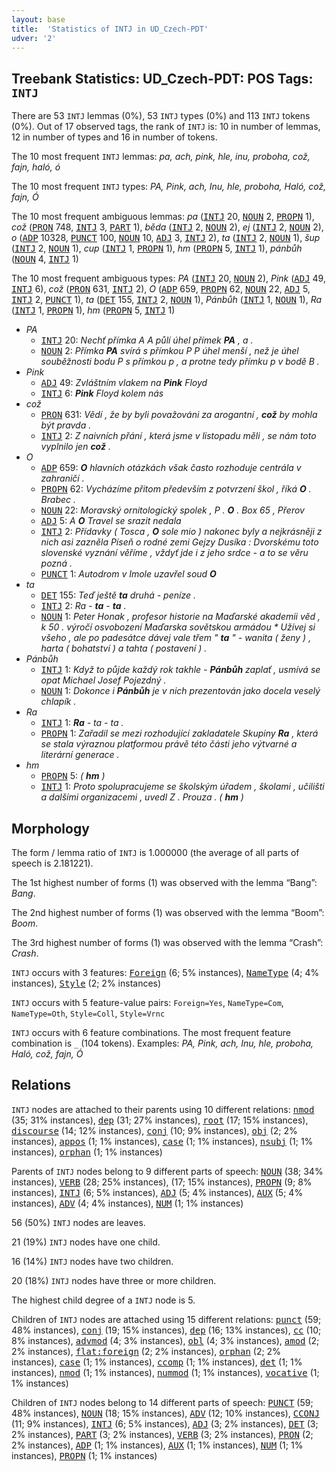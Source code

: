 ```yaml
---
layout: base
title:  'Statistics of INTJ in UD_Czech-PDT'
udver: '2'
---
```


## Treebank Statistics: UD_Czech-PDT: POS Tags: `INTJ`

There are 53 `INTJ` lemmas (0%), 53 `INTJ` types (0%) and 113 `INTJ` tokens (0%).
Out of 17 observed tags, the rank of `INTJ` is: 10 in number of lemmas, 12 in number of types and 16 in number of tokens.

The 10 most frequent `INTJ` lemmas: <em>pa, ach, pink, hle, inu, proboha, což, fajn, haló, ó</em>

The 10 most frequent `INTJ` types:  <em>PA, Pink, ach, Inu, hle, proboha, Haló, což, fajn, Ó</em>

The 10 most frequent ambiguous lemmas: <em>pa</em> (<tt><a href="cs_pdt-pos-INTJ.html">INTJ</a></tt> 20, <tt><a href="cs_pdt-pos-NOUN.html">NOUN</a></tt> 2, <tt><a href="cs_pdt-pos-PROPN.html">PROPN</a></tt> 1), <em>což</em> (<tt><a href="cs_pdt-pos-PRON.html">PRON</a></tt> 748, <tt><a href="cs_pdt-pos-INTJ.html">INTJ</a></tt> 3, <tt><a href="cs_pdt-pos-PART.html">PART</a></tt> 1), <em>běda</em> (<tt><a href="cs_pdt-pos-INTJ.html">INTJ</a></tt> 2, <tt><a href="cs_pdt-pos-NOUN.html">NOUN</a></tt> 2), <em>ej</em> (<tt><a href="cs_pdt-pos-INTJ.html">INTJ</a></tt> 2, <tt><a href="cs_pdt-pos-NOUN.html">NOUN</a></tt> 2), <em>o</em> (<tt><a href="cs_pdt-pos-ADP.html">ADP</a></tt> 10328, <tt><a href="cs_pdt-pos-PUNCT.html">PUNCT</a></tt> 100, <tt><a href="cs_pdt-pos-NOUN.html">NOUN</a></tt> 10, <tt><a href="cs_pdt-pos-ADJ.html">ADJ</a></tt> 3, <tt><a href="cs_pdt-pos-INTJ.html">INTJ</a></tt> 2), <em>ta</em> (<tt><a href="cs_pdt-pos-INTJ.html">INTJ</a></tt> 2, <tt><a href="cs_pdt-pos-NOUN.html">NOUN</a></tt> 1), <em>šup</em> (<tt><a href="cs_pdt-pos-INTJ.html">INTJ</a></tt> 2, <tt><a href="cs_pdt-pos-NOUN.html">NOUN</a></tt> 1), <em>cup</em> (<tt><a href="cs_pdt-pos-INTJ.html">INTJ</a></tt> 1, <tt><a href="cs_pdt-pos-PROPN.html">PROPN</a></tt> 1), <em>hm</em> (<tt><a href="cs_pdt-pos-PROPN.html">PROPN</a></tt> 5, <tt><a href="cs_pdt-pos-INTJ.html">INTJ</a></tt> 1), <em>pánbůh</em> (<tt><a href="cs_pdt-pos-NOUN.html">NOUN</a></tt> 4, <tt><a href="cs_pdt-pos-INTJ.html">INTJ</a></tt> 1)

The 10 most frequent ambiguous types:  <em>PA</em> (<tt><a href="cs_pdt-pos-INTJ.html">INTJ</a></tt> 20, <tt><a href="cs_pdt-pos-NOUN.html">NOUN</a></tt> 2), <em>Pink</em> (<tt><a href="cs_pdt-pos-ADJ.html">ADJ</a></tt> 49, <tt><a href="cs_pdt-pos-INTJ.html">INTJ</a></tt> 6), <em>což</em> (<tt><a href="cs_pdt-pos-PRON.html">PRON</a></tt> 631, <tt><a href="cs_pdt-pos-INTJ.html">INTJ</a></tt> 2), <em>O</em> (<tt><a href="cs_pdt-pos-ADP.html">ADP</a></tt> 659, <tt><a href="cs_pdt-pos-PROPN.html">PROPN</a></tt> 62, <tt><a href="cs_pdt-pos-NOUN.html">NOUN</a></tt> 22, <tt><a href="cs_pdt-pos-ADJ.html">ADJ</a></tt> 5, <tt><a href="cs_pdt-pos-INTJ.html">INTJ</a></tt> 2, <tt><a href="cs_pdt-pos-PUNCT.html">PUNCT</a></tt> 1), <em>ta</em> (<tt><a href="cs_pdt-pos-DET.html">DET</a></tt> 155, <tt><a href="cs_pdt-pos-INTJ.html">INTJ</a></tt> 2, <tt><a href="cs_pdt-pos-NOUN.html">NOUN</a></tt> 1), <em>Pánbůh</em> (<tt><a href="cs_pdt-pos-INTJ.html">INTJ</a></tt> 1, <tt><a href="cs_pdt-pos-NOUN.html">NOUN</a></tt> 1), <em>Ra</em> (<tt><a href="cs_pdt-pos-INTJ.html">INTJ</a></tt> 1, <tt><a href="cs_pdt-pos-PROPN.html">PROPN</a></tt> 1), <em>hm</em> (<tt><a href="cs_pdt-pos-PROPN.html">PROPN</a></tt> 5, <tt><a href="cs_pdt-pos-INTJ.html">INTJ</a></tt> 1)


* <em>PA</em>
  * <tt><a href="cs_pdt-pos-INTJ.html">INTJ</a></tt> 20: <em>Nechť přímka A A půlí úhel přímek <b>PA</b> , a .</em>
  * <tt><a href="cs_pdt-pos-NOUN.html">NOUN</a></tt> 2: <em>Přímka <b>PA</b> svírá s přímkou P P úhel menší , než je úhel souběžnosti bodu P s přímkou p , a protne tedy přímku p v bodě B .</em>
* <em>Pink</em>
  * <tt><a href="cs_pdt-pos-ADJ.html">ADJ</a></tt> 49: <em>Zvláštním vlakem na <b>Pink</b> Floyd</em>
  * <tt><a href="cs_pdt-pos-INTJ.html">INTJ</a></tt> 6: <em><b>Pink</b> Floyd kolem nás</em>
* <em>což</em>
  * <tt><a href="cs_pdt-pos-PRON.html">PRON</a></tt> 631: <em>Vědí , že by byli považováni za arogantní , <b>což</b> by mohla být pravda .</em>
  * <tt><a href="cs_pdt-pos-INTJ.html">INTJ</a></tt> 2: <em>Z naivních přání , která jsme v listopadu měli , se nám toto vyplnilo jen <b>což</b> .</em>
* <em>O</em>
  * <tt><a href="cs_pdt-pos-ADP.html">ADP</a></tt> 659: <em><b>O</b> hlavních otázkách však často rozhoduje centrála v zahraničí .</em>
  * <tt><a href="cs_pdt-pos-PROPN.html">PROPN</a></tt> 62: <em>Vycházíme přitom především z potvrzení škol , říká <b>O</b> . Brabec .</em>
  * <tt><a href="cs_pdt-pos-NOUN.html">NOUN</a></tt> 22: <em>Moravský ornitologický spolek , P . <b>O</b> . Box 65 , Přerov</em>
  * <tt><a href="cs_pdt-pos-ADJ.html">ADJ</a></tt> 5: <em>A <b>O</b> Travel se srazit nedala</em>
  * <tt><a href="cs_pdt-pos-INTJ.html">INTJ</a></tt> 2: <em>Přídavky ( Tosca , <b>O</b> sole mio ) nakonec byly a nejkrásněji z nich asi zazněla Píseň o rodné zemi Gejzy Dusíka : Dvorskému toto slovenské vyznání věříme , vždyť jde i z jeho srdce - a to se věru pozná .</em>
  * <tt><a href="cs_pdt-pos-PUNCT.html">PUNCT</a></tt> 1: <em>Autodrom v Imole uzavřel soud <b>O</b></em>
* <em>ta</em>
  * <tt><a href="cs_pdt-pos-DET.html">DET</a></tt> 155: <em>Teď ještě <b>ta</b> druhá - peníze .</em>
  * <tt><a href="cs_pdt-pos-INTJ.html">INTJ</a></tt> 2: <em>Ra - <b>ta</b> - <b>ta</b> .</em>
  * <tt><a href="cs_pdt-pos-NOUN.html">NOUN</a></tt> 1: <em>Peter Honak , profesor historie na Maďarské akademii věd , k 50 . výročí osvobození Maďarska sovětskou armádou * Užívej si všeho , ale po padesátce dávej vale třem " <b>ta</b> " - wanita ( ženy ) , harta ( bohatství ) a tahta ( postavení ) .</em>
* <em>Pánbůh</em>
  * <tt><a href="cs_pdt-pos-INTJ.html">INTJ</a></tt> 1: <em>Když to půjde každý rok takhle - <b>Pánbůh</b> zaplať , usmívá se opat Michael Josef Pojezdný .</em>
  * <tt><a href="cs_pdt-pos-NOUN.html">NOUN</a></tt> 1: <em>Dokonce i <b>Pánbůh</b> je v nich prezentován jako docela veselý chlapík .</em>
* <em>Ra</em>
  * <tt><a href="cs_pdt-pos-INTJ.html">INTJ</a></tt> 1: <em><b>Ra</b> - ta - ta .</em>
  * <tt><a href="cs_pdt-pos-PROPN.html">PROPN</a></tt> 1: <em>Zařadil se mezi rozhodující zakladatele Skupiny <b>Ra</b> , která se stala výraznou platformou právě této části jeho výtvarné a literární generace .</em>
* <em>hm</em>
  * <tt><a href="cs_pdt-pos-PROPN.html">PROPN</a></tt> 5: <em>( <b>hm</b> )</em>
  * <tt><a href="cs_pdt-pos-INTJ.html">INTJ</a></tt> 1: <em>Proto spolupracujeme se školským úřadem , školami , učilišti a dalšími organizacemi , uvedl Z . Prouza . ( <b>hm</b> )</em>

## Morphology

The form / lemma ratio of `INTJ` is 1.000000 (the average of all parts of speech is 2.181221).

The 1st highest number of forms (1) was observed with the lemma “Bang”: <em>Bang</em>.

The 2nd highest number of forms (1) was observed with the lemma “Boom”: <em>Boom</em>.

The 3rd highest number of forms (1) was observed with the lemma “Crash”: <em>Crash</em>.

`INTJ` occurs with 3 features: <tt><a href="cs_pdt-feat-Foreign.html">Foreign</a></tt> (6; 5% instances), <tt><a href="cs_pdt-feat-NameType.html">NameType</a></tt> (4; 4% instances), <tt><a href="cs_pdt-feat-Style.html">Style</a></tt> (2; 2% instances)

`INTJ` occurs with 5 feature-value pairs: `Foreign=Yes`, `NameType=Com`, `NameType=Oth`, `Style=Coll`, `Style=Vrnc`

`INTJ` occurs with 6 feature combinations.
The most frequent feature combination is `_` (104 tokens).
Examples: <em>PA, Pink, ach, Inu, hle, proboha, Haló, což, fajn, Ó</em>


## Relations

`INTJ` nodes are attached to their parents using 10 different relations: <tt><a href="cs_pdt-dep-nmod.html">nmod</a></tt> (35; 31% instances), <tt><a href="cs_pdt-dep-dep.html">dep</a></tt> (31; 27% instances), <tt><a href="cs_pdt-dep-root.html">root</a></tt> (17; 15% instances), <tt><a href="cs_pdt-dep-discourse.html">discourse</a></tt> (14; 12% instances), <tt><a href="cs_pdt-dep-conj.html">conj</a></tt> (10; 9% instances), <tt><a href="cs_pdt-dep-obj.html">obj</a></tt> (2; 2% instances), <tt><a href="cs_pdt-dep-appos.html">appos</a></tt> (1; 1% instances), <tt><a href="cs_pdt-dep-case.html">case</a></tt> (1; 1% instances), <tt><a href="cs_pdt-dep-nsubj.html">nsubj</a></tt> (1; 1% instances), <tt><a href="cs_pdt-dep-orphan.html">orphan</a></tt> (1; 1% instances)

Parents of `INTJ` nodes belong to 9 different parts of speech: <tt><a href="cs_pdt-pos-NOUN.html">NOUN</a></tt> (38; 34% instances), <tt><a href="cs_pdt-pos-VERB.html">VERB</a></tt> (28; 25% instances),  (17; 15% instances), <tt><a href="cs_pdt-pos-PROPN.html">PROPN</a></tt> (9; 8% instances), <tt><a href="cs_pdt-pos-INTJ.html">INTJ</a></tt> (6; 5% instances), <tt><a href="cs_pdt-pos-ADJ.html">ADJ</a></tt> (5; 4% instances), <tt><a href="cs_pdt-pos-AUX.html">AUX</a></tt> (5; 4% instances), <tt><a href="cs_pdt-pos-ADV.html">ADV</a></tt> (4; 4% instances), <tt><a href="cs_pdt-pos-NUM.html">NUM</a></tt> (1; 1% instances)

56 (50%) `INTJ` nodes are leaves.

21 (19%) `INTJ` nodes have one child.

16 (14%) `INTJ` nodes have two children.

20 (18%) `INTJ` nodes have three or more children.

The highest child degree of a `INTJ` node is 5.

Children of `INTJ` nodes are attached using 15 different relations: <tt><a href="cs_pdt-dep-punct.html">punct</a></tt> (59; 48% instances), <tt><a href="cs_pdt-dep-conj.html">conj</a></tt> (19; 15% instances), <tt><a href="cs_pdt-dep-dep.html">dep</a></tt> (16; 13% instances), <tt><a href="cs_pdt-dep-cc.html">cc</a></tt> (10; 8% instances), <tt><a href="cs_pdt-dep-advmod.html">advmod</a></tt> (4; 3% instances), <tt><a href="cs_pdt-dep-obl.html">obl</a></tt> (4; 3% instances), <tt><a href="cs_pdt-dep-amod.html">amod</a></tt> (2; 2% instances), <tt><a href="cs_pdt-dep-flat-foreign.html">flat:foreign</a></tt> (2; 2% instances), <tt><a href="cs_pdt-dep-orphan.html">orphan</a></tt> (2; 2% instances), <tt><a href="cs_pdt-dep-case.html">case</a></tt> (1; 1% instances), <tt><a href="cs_pdt-dep-ccomp.html">ccomp</a></tt> (1; 1% instances), <tt><a href="cs_pdt-dep-det.html">det</a></tt> (1; 1% instances), <tt><a href="cs_pdt-dep-nmod.html">nmod</a></tt> (1; 1% instances), <tt><a href="cs_pdt-dep-nummod.html">nummod</a></tt> (1; 1% instances), <tt><a href="cs_pdt-dep-vocative.html">vocative</a></tt> (1; 1% instances)

Children of `INTJ` nodes belong to 14 different parts of speech: <tt><a href="cs_pdt-pos-PUNCT.html">PUNCT</a></tt> (59; 48% instances), <tt><a href="cs_pdt-pos-NOUN.html">NOUN</a></tt> (18; 15% instances), <tt><a href="cs_pdt-pos-ADV.html">ADV</a></tt> (12; 10% instances), <tt><a href="cs_pdt-pos-CCONJ.html">CCONJ</a></tt> (11; 9% instances), <tt><a href="cs_pdt-pos-INTJ.html">INTJ</a></tt> (6; 5% instances), <tt><a href="cs_pdt-pos-ADJ.html">ADJ</a></tt> (3; 2% instances), <tt><a href="cs_pdt-pos-DET.html">DET</a></tt> (3; 2% instances), <tt><a href="cs_pdt-pos-PART.html">PART</a></tt> (3; 2% instances), <tt><a href="cs_pdt-pos-VERB.html">VERB</a></tt> (3; 2% instances), <tt><a href="cs_pdt-pos-PRON.html">PRON</a></tt> (2; 2% instances), <tt><a href="cs_pdt-pos-ADP.html">ADP</a></tt> (1; 1% instances), <tt><a href="cs_pdt-pos-AUX.html">AUX</a></tt> (1; 1% instances), <tt><a href="cs_pdt-pos-NUM.html">NUM</a></tt> (1; 1% instances), <tt><a href="cs_pdt-pos-PROPN.html">PROPN</a></tt> (1; 1% instances)

